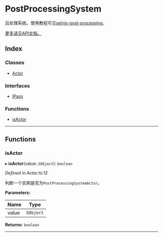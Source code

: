 
PostProcessingSystem
====================

后处理系统。使用教程可见[seinjs-post-processing](http://seinjs.com/cn/guide/post-processing)。

[更多请见API文档。](./doc/README.md)

## Index

### Classes

* [Actor](classes/actor.md)

### Interfaces

* [IPass](interfaces/ipass.md)

### Functions

* [isActor](#isactor)

---

## Functions

<a id="isactor"></a>

###  isActor

▸ **isActor**(value: *`SObject`*): `boolean`

*Defined in Actor.ts:12*

判断一个实例是否为`PostProcessingSystemActor`。

**Parameters:**

| Name | Type |
| ------ | ------ |
| value | `SObject` |

**Returns:** `boolean`

___

